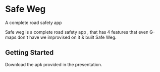 # Safe Weg 

A complete road safety app

Safe weg is a complete road safety app , that has 4 features that even G-maps don't have we improvised on it & built Safe Weg. 

## Getting Started

Download the apk provided in the presentation.

